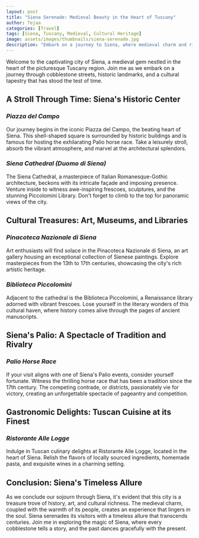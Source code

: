 ```yaml
---
layout: post
title: "Siena Serenade: Medieval Beauty in the Heart of Tuscany"
author: Tejaa
categories: [Travel]
tags: [Siena, Tuscany, Medieval, Cultural Heritage]
image: assets/images/thumbnails/siena-serenade.jpg
description: "Embark on a journey to Siena, where medieval charm and rich cultural heritage converge in the heart of Tuscany. Immerse yourself in the enchanting beauty of this timeless city."
---
```


Welcome to the captivating city of Siena, a medieval gem nestled in the heart of the picturesque Tuscany region. Join me as we embark on a journey through cobblestone streets, historic landmarks, and a cultural tapestry that has stood the test of time.

## **A Stroll Through Time: Siena's Historic Center**

### *Piazza del Campo*

Our journey begins in the iconic Piazza del Campo, the beating heart of Siena. This shell-shaped square is surrounded by historic buildings and is famous for hosting the exhilarating Palio horse race. Take a leisurely stroll, absorb the vibrant atmosphere, and marvel at the architectural splendors.

### *Siena Cathedral (Duomo di Siena)*

The Siena Cathedral, a masterpiece of Italian Romanesque-Gothic architecture, beckons with its intricate façade and imposing presence. Venture inside to witness awe-inspiring frescoes, sculptures, and the stunning Piccolomini Library. Don't forget to climb to the top for panoramic views of the city.

## **Cultural Treasures: Art, Museums, and Libraries**

### *Pinacoteca Nazionale di Siena*

Art enthusiasts will find solace in the Pinacoteca Nazionale di Siena, an art gallery housing an exceptional collection of Sienese paintings. Explore masterpieces from the 13th to 17th centuries, showcasing the city's rich artistic heritage.

### *Biblioteca Piccolomini*

Adjacent to the cathedral is the Biblioteca Piccolomini, a Renaissance library adorned with vibrant frescoes. Lose yourself in the literary wonders of this cultural haven, where history comes alive through the pages of ancient manuscripts.

## **Siena's Palio: A Spectacle of Tradition and Rivalry**

### *Palio Horse Race*

If your visit aligns with one of Siena's Palio events, consider yourself fortunate. Witness the thrilling horse race that has been a tradition since the 17th century. The competing contrade, or districts, passionately vie for victory, creating an unforgettable spectacle of pageantry and competition.

## **Gastronomic Delights: Tuscan Cuisine at its Finest**

### *Ristorante Alle Logge*

Indulge in Tuscan culinary delights at Ristorante Alle Logge, located in the heart of Siena. Relish the flavors of locally sourced ingredients, homemade pasta, and exquisite wines in a charming setting.

## **Conclusion: Siena's Timeless Allure**

As we conclude our sojourn through Siena, it's evident that this city is a treasure trove of history, art, and cultural richness. The medieval charm, coupled with the warmth of its people, creates an experience that lingers in the soul. Siena serenades its visitors with a timeless allure that transcends centuries. Join me in exploring the magic of Siena, where every cobblestone tells a story, and the past dances gracefully with the present.
